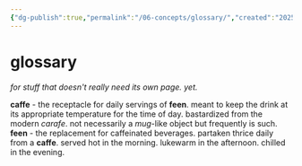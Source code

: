 ```yaml
---
{"dg-publish":true,"permalink":"/06-concepts/glossary/","created":"2025-01-24T11:39:11.295-06:00","updated":"2025-01-24T11:44:41.185-06:00"}
---
```


# glossary
*for stuff that doesn't really need its own page. yet.*

**caffe** - the receptacle for daily servings of **feen**. meant to keep the drink at its appropriate temperature for the time of day. bastardized from the modern *carafe*. not necessarily a *mug*-like object but frequently is such.
**feen** - the replacement for caffeinated beverages. partaken thrice daily from a **caffe**. served hot in the morning. lukewarm in the afternoon. chilled in the evening.